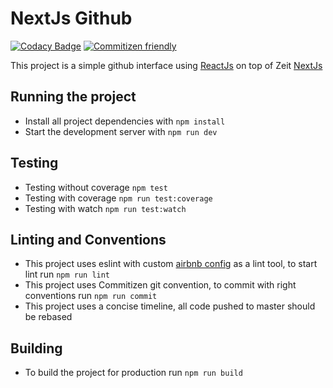 # NextJs Github
[![Codacy Badge](https://api.codacy.com/project/badge/Grade/117dae47212e4653b44759c9cfbc2304)](https://www.codacy.com/app/andre_luis9214/nextjs-github?utm_source=github.com&utm_medium=referral&utm_content=andre-araujo/nextjs-github&utm_campaign=badger)
[![Commitizen friendly](https://img.shields.io/badge/commitizen-friendly-brightgreen.svg)](http://commitizen.github.io/cz-cli/)

This project is a simple github interface using [ReactJs](https://reactjs.org/) on top of Zeit [NextJs](https://github.com/zeit/next.js)

## Running the project

* Install all project dependencies with `npm install`
* Start the development server with `npm run dev`

## Testing

* Testing without coverage `npm test`
* Testing with coverage `npm run test:coverage`
* Testing with watch `npm run test:watch`

## Linting and Conventions

* This project uses eslint with custom [airbnb config](https://www.npmjs.com/package/eslint-config-airbnb) as a lint tool, to start lint run `npm run lint`
* This project uses Commitizen git convention, to commit with right conventions run `npm run commit`
* This project uses a concise timeline, all code pushed to master should be rebased

## Building

* To build the project for production run `npm run build`
